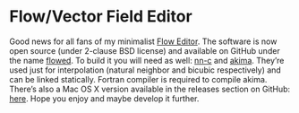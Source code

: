 Flow/Vector Field Editor
========================

Good news for all fans of my minimalist
<a href="http://algoholic.eu/flow-field-editor-still-alive/">Flow Editor</a>.
The software is now open source (under 2-clause BSD license) and available on
GitHub under the name <a href="https://github.com/sadaszewski/flowed" target="_blank">flowed</a>.
To build it you will need as well: <a href="https://github.com/sakov/nn-c" target="_blank">nn-c</a>
and <a href="https://cran.r-project.org/web/packages/akima/index.html" target="_blank">akima</a>.
They’re used just for interpolation (natural neighbor and bicubic respectively) and can be linked
statically. Fortran compiler is required to compile akima. There’s also a Mac OS X version available
in the releases section on GitHub:
<a href="https://github.com/sadaszewski/flowed/releases" target="_blank">here</a>.
Hope you enjoy and maybe develop it further.
